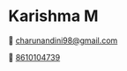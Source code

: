 Karishma M                                                                              
===
                                                                                        

:email:  [charunandini98@gmail.com](charunandini98@gmail.com)

:iphone: [8610104739](8610104739)

